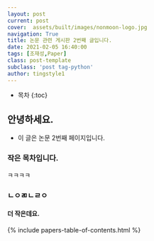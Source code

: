 ```yaml
---
layout: post
current: post 
cover:  assets/built/images/nonmoon-logo.jpg
navigation: True
title: 논문 관련 게시판 2번째 글입니다.  
date: 2021-02-05 16:40:00
tags: [조재성,Paper] 
class: post-template 
subclass: 'post tag-python' 
author: tingstyle1 
---
```


* 목차
{:toc}

## 안녕하세요.
- 이 글은 논문 2번째 페이지입니다.

### 작은 목차입니다.
ㅋㅋㅋㅋ
### ㄴㅇㄻㄴㄹㅇ

#### 더 작은데요.

{% include papers-table-of-contents.html %}